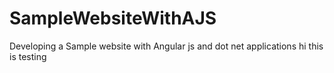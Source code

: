 # SampleWebsiteWithAJS
Developing a Sample website with Angular js and dot net applications
hi this is testing

